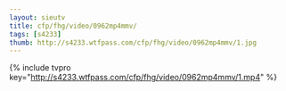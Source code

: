 ```yaml
--- 
layout: sieutv
title: cfp/fhg/video/0962mp4mmv/
tags: [s4233]
thumb: http://s4233.wtfpass.com/cfp/fhg/video/0962mp4mmv/1.jpg
---
```

{% include tvpro key="http://s4233.wtfpass.com/cfp/fhg/video/0962mp4mmv/1.mp4" %} 
